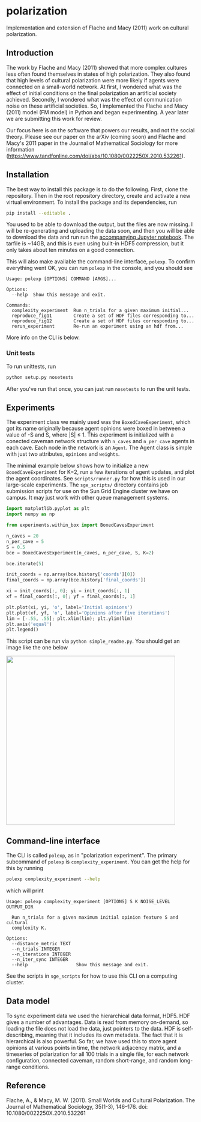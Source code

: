 # polarization

Implementation and extension of Flache and Macy (2011) work on cultural polarization.

## Introduction

The work by Flache and Macy (2011) showed that more complex cultures less often
found themselves in states of high polarization. They also found that high
levels of cultural polarization were more likely if agents were
connected on a small-world network. At first, I wondered what was the effect of
initial conditions on the final polarization an artificial society achieved.
Secondly, I wondered what was the effect of communication noise on these
artificial societies. So, I implemented the Flache and Macy (2011) model (FM 
model) in Python and began experimenting. A year later we are submitting 
this work for review.

Our focus here is on the software that powers our results, and not the social
theory. Please see our paper on the arXiv (coming soon) and
Flache and Macy's 2011 paper in the Journal of Mathematical
Sociology for more information (https://www.tandfonline.com/doi/abs/10.1080/0022250X.2010.532261). 

## Installation

The best way to install this package is to do the following. First, clone
the repository. Then in the root repository directory, create and activate a
new virtual environment. To install the package and its dependencies, run

```bash
pip install --editable .
```

You used to be able to download the output, but the files are now missing. I will be re-generating and
uploading the data soon, and then you will be able to download the data and run run the 
[accompanying Jupyter notebook](https://github.com/mt-digital/polarization/blob/master/notebooks/Complexity%20Special%20Issue%20Supplement.ipynb).
The tarfile is ~14GB, and this is even using built-in HDF5 compression, but
it only takes about ten minutes on a good connection.

This will also make available the command-line interface, `polexp`. To confirm everything went
OK, you can run `polexp` in the console, and you should see

```
Usage: polexp [OPTIONS] COMMAND [ARGS]...

Options:
  --help  Show this message and exit.

Commands:
  complexity_experiment  Run n_trials for a given maximum initial...
  reproduce_fig11        Create a set of HDF files corresponding to...
  reproduce_fig12        Create a set of HDF files corresponding to...
  rerun_experiment       Re-run an experiment using an hdf from...
```

More info on the CLI is below.

### Unit tests

To run unittests, run 

```bash
python setup.py nosetests
```

After you've run that once, you can just run `nosetests` to run the unit tests.

## Experiments

The experiment class we mainly used was the `BoxedCaveExperiment`, which got
its name originally because agent opinions were boxed in between a value of
-S and S, where |S| ≤ 1. This experiment is initialized with a conected caveman
network structure with `n_caves` and `n_per_cave` agents in each cave. 
Each node in the network is an `Agent`. The Agent class is
simple with just two attributes, `opinions` and `weights`. 

The minimal example below
shows how to initialize a new `BoxedCaveExperiment` for K=2, run a few iterations of
agent updates, and plot the agent coordinates. See `scripts/runner.py` for
how this is used in our large-scale experiments. The `sge_scripts/` directory
contains job submission scripts for use on the Sun Grid Engine cluster we have
on campus. It may just work with other queue management systems.

```python
import matplotlib.pyplot as plt
import numpy as np

from experiments.within_box import BoxedCavesExperiment

n_caves = 20
n_per_cave = 5
S = 0.5
bce = BoxedCavesExperiment(n_caves, n_per_cave, S, K=2)

bce.iterate(5)

init_coords = np.array(bce.history['coords'][0])
final_coords = np.array(bce.history['final_coords'])

xi = init_coords[:, 0]; yi = init_coords[:, 1]
xf = final_coords[:, 0]; yf = final_coords[:, 1]

plt.plot(xi, yi, 'o', label='Initial opinions')
plt.plot(xf, yf, 'o', label='Opinions after five iterations')
lim = [-.55, .55]; plt.xlim(lim); plt.ylim(lim)
plt.axis('equal')
plt.legend()
```

This script can be run via `python simple_readme.py`. 
You should get an image like the one below

<img src="https://github.com/mt-digital/polarization/raw/master/simple_experiment.png" width="450">

## Command-line interface

The CLI is called `polexp`, as in "polarization experiment". The primary 
subcommand of `polexp` is `complexity_experiment`. You can get the help for
this by running

```bash
polexp complexity_experiment --help
```

which will print

```
Usage: polexp complexity_experiment [OPTIONS] S K NOISE_LEVEL OUTPUT_DIR

  Run n_trials for a given maximum initial opinion feature S and cultural
  complexity K.

Options:
  --distance_metric TEXT
  --n_trials INTEGER
  --n_iterations INTEGER
  --n_iter_sync INTEGER
  --help                  Show this message and exit.
```

See the scripts in `sge_scripts` for how to use this CLI on a computing cluster.

## Data model

To sync experiment data we used the hierarchical data format, HDF5. HDF gives
a number of advantages. Data is read from memory on-demand, so loading the
file does not load the data, just pointers to the data. HDF is self-describing,
meaning that it includes its own metadata. The fact that it is hierarchical
is also powerful. So far, we have used this to store agent opinions at
various points in time, the network adjacency matrix, and a timeseries of 
polarization for all 100 trials in a single file, for each network
configuration, connected caveman, random short-range, and random long-range
conditions.

## Reference

Flache, A., & Macy, M. W. (2011). Small Worlds and Cultural Polarization. The Journal of Mathematical Sociology, 35(1-3), 146–176. doi: 10.1080/0022250X.2010.532261
